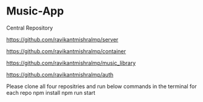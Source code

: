 # Music-App
Central Repository

https://github.com/ravikantmishralmp/server

https://github.com/ravikantmishralmp/container

https://github.com/ravikantmishralmp/music_library

https://github.com/ravikantmishralmp/auth

Please clone all four repositries and run below commands in the terminal for each repo
npm install
npm run start
